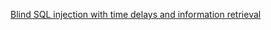 [Blind SQL injection with time delays and information retrieval](https://portswigger.net/web-security/sql-injection/blind/lab-time-delays-info-retrieval)

